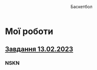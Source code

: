 <html>
<head>
<meta charset="utf-8">
<title>Перша сторінка</title>
</head>
<body>
<header> Баскетбол
</header>
<h1>Мої роботи</h1>
<section>
<a href="hobbi"> <h2>Завдання 13.02.2023</h2></a>
</section>
<footer>
<h3>NSKN</h3>
</footer>
</body>
</html>
